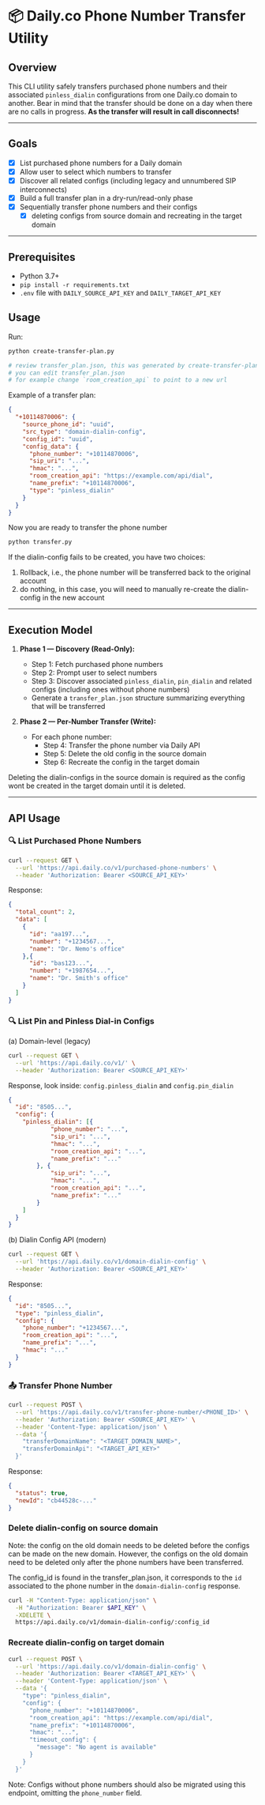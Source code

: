 # 📦 Daily.co Phone Number Transfer Utility

## Overview

This CLI utility safely transfers purchased phone numbers and their associated `pinless_dialin` configurations from one Daily.co domain to another. Bear in mind that the transfer should be done on a day when there are no calls in progress. **As the transfer will result in call disconnects!**

---

## Goals

- [x] List purchased phone numbers for a Daily domain
- [x] Allow user to select which numbers to transfer
- [x] Discover all related configs (including legacy and unnumbered SIP interconnects)
- [x] Build a full transfer plan in a dry-run/read-only phase
- [x] Sequentially transfer phone numbers and their configs
  - [x] deleting configs from source domain and recreating in the target domain

---

## Prerequisites

- Python 3.7+
- `pip install -r requirements.txt`
- `.env` file with `DAILY_SOURCE_API_KEY` and `DAILY_TARGET_API_KEY`

## Usage

Run:

```bash
python create-transfer-plan.py

# review transfer_plan.json, this was generated by create-transfer-plan.py
# you can edit transfer_plan.json 
# for example change `room_creation_api` to point to a new url
```

Example of a transfer plan:

```json
{
  "+10114870006": {
    "source_phone_id": "uuid",
    "src_type": "domain-dialin-config",
    "config_id": "uuid",
    "config_data": {
      "phone_number": "+10114870006",
      "sip_uri": "...",
      "hmac": "...",
      "room_creation_api": "https://example.com/api/dial",
      "name_prefix": "+10114870006",
      "type": "pinless_dialin"
    }
  }
}
```
Now you are ready to transfer the phone number

```bash
python transfer.py
```

If the dialin-config fails to be created, you have two choices:
1. Rollback, i.e., the phone number will be transferred back to the original account
2. do nothing, in this case, you will need to manually re-create the dialin-config in the new account

---

## Execution Model

1. **Phase 1 — Discovery (Read-Only):**
   - Step 1: Fetch purchased phone numbers
   - Step 2: Prompt user to select numbers
   - Step 3: Discover associated `pinless_dialin`, `pin_dialin` and related configs (including ones without phone numbers)
   - Generate a `transfer_plan.json` structure summarizing everything that will be transferred

2. **Phase 2 — Per-Number Transfer (Write):**
   - For each phone number:
     - Step 4: Transfer the phone number via Daily API
     - Step 5: Delete the old config in the source domain
     - Step 6: Recreate the config in the target domain

Deleting the dialin-configs in the source domain is required as the 
config wont be created in the target domain until it is deleted.

---

## API Usage

### 🔍 List Purchased Phone Numbers

```bash
curl --request GET \
  --url 'https://api.daily.co/v1/purchased-phone-numbers' \
  --header 'Authorization: Bearer <SOURCE_API_KEY>'
```

Response:

```json
{
  "total_count": 2,
  "data": [
    {
      "id": "aa197...",
      "number": "+1234567...",
      "name": "Dr. Nemo's office"
    },{
      "id": "bas123...",
      "number": "+1987654...",
      "name": "Dr. Smith's office"
    }
  ]
}
```

### 🔍 List Pin and Pinless Dial-in Configs

(a) Domain-level (legacy)

```bash
curl --request GET \
  --url 'https://api.daily.co/v1/' \
  --header 'Authorization: Bearer <SOURCE_API_KEY>'
```

Response, look inside: `config.pinless_dialin` and `config.pin_dialin`

```json
{
  "id": "8505...",
  "config": {
    "pinless_dialin": [{
            "phone_number": "...",
            "sip_uri": "...",
            "hmac": "...",
            "room_creation_api": "...",
            "name_prefix": "..."
        }, {
            "sip_uri": "...",
            "hmac": "...",
            "room_creation_api": "...",
            "name_prefix": "..."
        }   
    ]
  }
}
```

(b) Dialin Config API (modern)


```bash
curl --request GET \
  --url 'https://api.daily.co/v1/domain-dialin-config' \
  --header 'Authorization: Bearer <SOURCE_API_KEY>'
```

Response:

```json
{
  "id": "8505...",
  "type": "pinless_dialin",
  "config": {
    "phone_number": "+1234567...",
    "room_creation_api": "...",
    "name_prefix": "...",
    "hmac": "..."
  }
}   
```

### 📤 Transfer Phone Number

```bash
curl --request POST \
  --url 'https://api.daily.co/v1/transfer-phone-number/<PHONE_ID>' \
  --header 'Authorization: Bearer <SOURCE_API_KEY>' \
  --header 'Content-Type: application/json' \
  --data '{
    "transferDomainName": "<TARGET_DOMAIN_NAME>",
    "transferDomainApi": "<TARGET_API_KEY>"
  }'
```

Response:

```json
{
  "status": true,
  "newId": "cb44528c-..."  
}
``` 

### Delete dialin-config on source domain

Note: the config on the old domain needs to be deleted before the configs can be made on the new domain. However, the configs on the old domain need to be deleted only after the phone numbers have been transferred.

The config_id is found in the transfer_plan.json, it corresponds to the `id` associated to the phone number in the `domain-dialin-config` response.

```bash
curl -H "Content-Type: application/json" \
  -H "Authorization: Bearer $API_KEY" \
  -XDELETE \
  https://api.daily.co/v1/domain-dialin-config/:config_id

```

### Recreate dialin-config on target domain



```bash
curl --request POST \
  --url 'https://api.daily.co/v1/domain-dialin-config' \
  --header 'Authorization: Bearer <TARGET_API_KEY>' \
  --header 'Content-Type: application/json' \
  --data '{
    "type": "pinless_dialin",
    "config": {
      "phone_number": "+10114870006",
      "room_creation_api": "https://example.com/api/dial",
      "name_prefix": "+10114870006",
      "hmac": "...",
      "timeout_config": {
        "message": "No agent is available"
      }
    }
  }'        
  ```

  Note: Configs without phone numbers should also be migrated using this endpoint, omitting the `phone_number` field.
